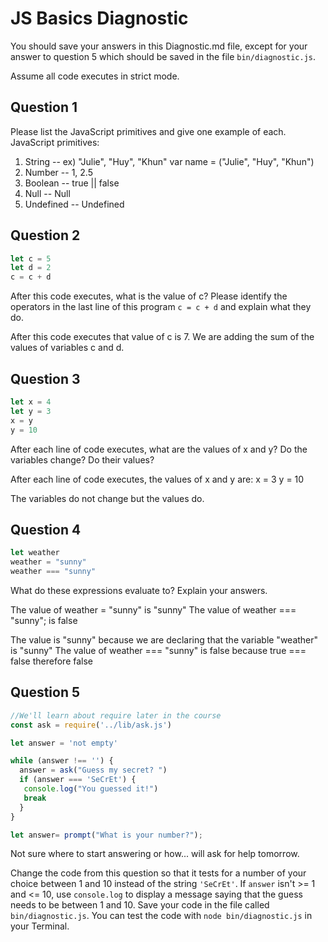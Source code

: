 # JS Basics Diagnostic

You should save your answers in this Diagnostic.md file, except for your answer to
question 5 which should be saved in the file `bin/diagnostic.js`.

Assume all code executes in strict mode.

## Question 1

Please list the JavaScript primitives and give one example of each.
JavaScript primitives:

1. String -- ex) "Julie", "Huy", "Khun"
                  var name = ("Julie", "Huy", "Khun")
2. Number -- 1, 2.5
3. Boolean -- true || false
4. Null -- Null
5. Undefined -- Undefined


## Question 2

```js
let c = 5
let d = 2
c = c + d

```

After this code executes, what is the value of c?  Please identify the operators in the last line of this program `c = c + d` and explain what they do.

After this code executes that value of c is 7. We are adding the sum of the values of variables c and d.


## Question 3

```js
let x = 4
let y = 3
x = y
y = 10
```

After each line of code executes, what are the values of x and y?  Do the variables change?  Do their values?

After each line of code executes, the values of x and y are:
x = 3
y = 10

The variables do not change but the values do.


## Question 4

```js
let weather
weather = "sunny"
weather === "sunny"
```

What do these expressions evaluate to?  Explain your answers.

The value of weather = "sunny" is "sunny"
The value of weather === "sunny"; is false

The value is "sunny" because we are declaring that the variable "weather" is "sunny"
The value of weather === "sunny" is false because true === false therefore false


## Question 5

```js
//We'll learn about require later in the course
const ask = require('../lib/ask.js')

let answer = 'not empty'

while (answer !== '') {
  answer = ask("Guess my secret? ")
  if (answer === 'SeCrEt') {
   console.log("You guessed it!")
   break
  }
}

let answer= prompt("What is your number?");

```
Not sure where to start answering or how... will ask for help tomorrow. 


Change the code from this question so that it tests for a number of your choice
between 1 and 10 instead of the string `'SeCrEt'`.  If `answer` isn't >= 1 and
<= 10, use `console.log` to display a message saying that the guess needs to
be between 1 and 10.  Save your code in the file called `bin/diagnostic.js`.
You can test the code with `node bin/diagnostic.js` in your Terminal.
